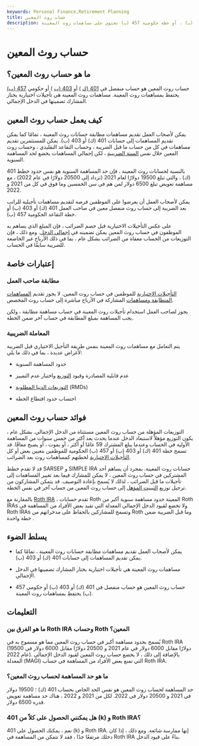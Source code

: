 ```yaml
---
keywords: Personal Finance,Retirement Planning
title: حساب روث المعين
description: حساب روث المعين هو حساب منفصل في 401 (ك) ، 403 (ب) ، أو خطة حكومية 457 (ب) تحتوي على مساهمات روث المعينة.
---
```


# حساب روث المعين
## ما هو حساب روث المعين؟

حساب روث المعين هو حساب منفصل في [401 (ك](/401kplan) ) أو [403 (ب](/403bplan) ) أو حكومي [457 (ب)](/457plan) يحتفظ بمساهمات روث المعينة. مساهمات روث المعينة هي تأجيلات اختيارية يختار المشارك تضمينها في الدخل الإجمالي.

## كيف يعمل حساب روث المعين

يمكن لأصحاب العمل تقديم مساهمات مطابقة حسابات روث المعينة ، تمامًا كما يمكن تقديم المساهمات إلى حسابات 401 (ك) أو 403 (ب). يمكن للمستثمرين تقديم مساهمات في كل من حساب ما قبل الضريبة ، وحساب التقاعد التقليدي ، وحساب روث المعين خلال نفس [السنة الضريبية](/taxyear) ، لكن إجمالي المساهمات يخضع لحد المساهمة السنوية.

بالنسبة لحسابات روث المعينة ، فإن حد المساهمة السنوية هو نفس حدود خطط 401 (ك) ، والتي تبلغ 19500 دولارًا لعام 2021 (تزداد إلى 20500 دولارًا في عام 2022) ، مع مساهمة تعويض تبلغ 6500 دولار لمن هم في سن الخمسين وما فوق في كل من 2021 و 2022.

يمكن لأصحاب العمل أن يعرضوا على الموظفين فرصة لتقديم مساهمات تأجيلية للراتب بعد الضريبة إلى حساب روث منفصل معين في صاحب العمل 401 (ك) أو 403 (ب) أو خطة التقاعد الحكومية 457 (ب).

على عكس التأجيلات الاختيارية قبل خصم الضرائب ، فإن المبلغ الذي يساهم به الموظفون في حساب روث المعين يمكن تضمينه في [إجمالي الدخل](/grossincome). ومع ذلك ، فإن التوزيعات من الحساب معفاة من الضرائب بشكل عام ، بما في ذلك الأرباح غير الخاضعة للضريبة سابقًا في الحساب.

## إعتبارات خاصة

### مطابقة صاحب العمل

[التأجيلات الاختيارية](/electivedeferralcontribution) للموظفين في حساب روث المعين. لا يجوز تقديم [المساهمات المتطابقة ومساهمات](/matchingcontribution) المشاركة في الأرباح مباشرة إلى حساب روث المخصص.

يجوز لصاحب العمل استخدام تأجيلات روث المعينة في حساب مساهمة مطابقة ، ولكن يجب المساهمة بمبلغ المطابقة في حساب آخر ضمن الخطة.

### المعاملة الضريبية

يتم التعامل مع مساهمات روث المعينة بنفس طريقة التأجيل الاختياري قبل الضريبة لأغراض عديدة ، بما في ذلك ما يلي:

- حدود المساهمة السنوية

- عدم قابلية المصادرة وقيود [التوزيع](/distribution) واختبار عدم التمييز

- [التوزيعات الدنيا المطلوبة](/requiredminimumdistribution) (RMDs)

- احتساب حدود اقتطاع الخطة

## فوائد حساب روث المعين

التوزيعات المؤهلة من حساب روث المعين مستثناة من الدخل الإجمالي. بشكل عام ، يكون التوزيع مؤهلاً لاستبعاد الدخل عندما يحدث بعد أكثر من خمس سنوات من المساهمة الأولية في الحساب وعندما يبلغ المشترك 59 عامًا أو أكثر ، أو يموت ، أو يصبح معاقًا. قد تسمح خطة 401 (ك) أو 403 (ب) أو 457 (ب) الحكومية للموظفين بتعيين بعض أو كل [التأجيلات الاختيارية](/electivedeferralcontribution) لخطتهم كمساهمات روث بعد الضرائب.

قد لا تقدم خطط SARSEP و SIMPLE IRA حسابات روث المعينة. بمجرد أن يساهم أحد المشتركين في حساب روث المعين ، لا يمكن للمشارك فيما بعد تغيير المساهمات إلى تأجيلات ما قبل الضرائب ، لذلك لا يُسمح بإعادة التوصيف. قد يتمكن المشاركون من ترحيل توزيع [التبييت المؤهل](/rollover) إلى حساب روث المعين من حساب آخر في نفس الخطة.

بالمقارنة مع [Roth IRA](/rothira) ، تقدم حسابات Roth المعينة حدود مساهمة سنوية أكبر من Roth IRAs ولا تخضع لقيود الدخل الإجمالي المعدلة التي تقيد بعض الأفراد من المساهمة في Roth IRAs وتسمح للمشاركين بالحفاظ على مدخراتهم من Roth وما قبل الضريبة ضمن خطة واحدة .

## يسلط الضوء

- يمكن لأصحاب العمل تقديم مساهمات مطابقة حسابات روث المعينة ، تمامًا كما يمكن تقديم المساهمات إلى حسابات 401 (ك) أو 403 (ب).

- مساهمات روث المعينة هي تأجيلات اختيارية يختار المشارك تضمينها في الدخل الإجمالي.

- حساب روث المعين هو حساب منفصل في 401 (ك) أو 403 (ب) أو حكومي 457 (ب) يحتفظ بمساهمات روث المعينة.

## التعليمات

### ما هو الفرق بين Roth IRA وحساب Roth المعين؟

يُسمح بحدود مساهمة أكبر في حساب روث المعين مما هو مسموح به في Roth IRA (19500 دولارًا مقابل 6000 دولار في عام 2021 و 20500 دولارًا مقابل 6000 دولار في عام 2022). بالإضافة إلى ذلك ، لا يخضع حساب روث المعين لقيود الدخل الإجمالي المعدلة (MAGI) التي تمنع بعض الأفراد من المساهمة في حساب Roth IRA.

### ما هو حد المساهمة لحساب روث المعين؟

حد المساهمة لحساب روث المعين هو نفس الحد الخاص بحساب 401 (ك) ؛ 19500 دولار في 2021 و 20500 دولار في 2022. لكل من 2021 و 2022 ، هناك حد مساهمة تعويض قدره 6500 دولار.

### هل يمكنني الحصول على كلاً من 401 (k) و Roth IRA؟

نعم ، يمكنك الحصول على 401 (k) و Roth IRA. إنها ممارسة شائعة. ومع ذلك ، إذا كان دخلك مرتفعًا جدًا ، فقد لا تتمكن من المساهمة في Roth IRA بناءً على قيود الدخل.

